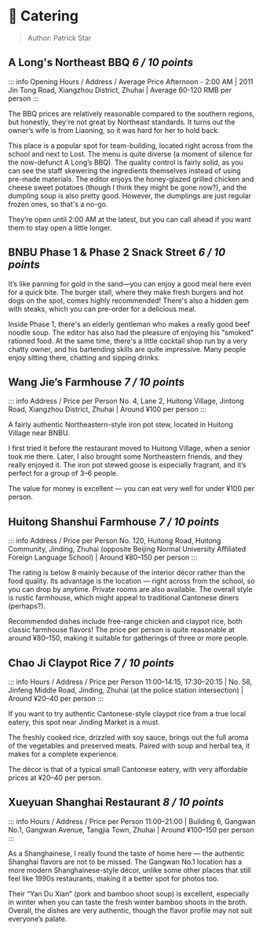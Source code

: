 # 🥢 Catering

> Author: Patrick Star

## A Long's Northeast BBQ *6 / 10 points*

::: info Opening Hours / Address / Average Price
Afternoon - 2:00 AM | 2011 Jin Tong Road, Xiangzhou District, Zhuhai | Average 60-120 RMB per person
:::

The BBQ prices are relatively reasonable compared to the southern regions, but honestly, they're not great by Northeast standards. It turns out the owner’s wife is from Liaoning, so it was hard for her to hold back.

This place is a popular spot for team-building, located right across from the school and next to Lost. The menu is quite diverse (a moment of silence for the now-defunct A Long’s BBQ). The quality control is fairly solid, as you can see the staff skewering the ingredients themselves instead of using pre-made materials. The editor enjoys the honey-glazed grilled chicken and cheese sweet potatoes (though I think they might be gone now?), and the dumpling soup is also pretty good. However, the dumplings are just regular frozen ones, so that's a no-go.

They’re open until 2:00 AM at the latest, but you can call ahead if you want them to stay open a little longer.

## BNBU Phase 1 & Phase 2 Snack Street *6 / 10 points*

It’s like panning for gold in the sand—you can enjoy a good meal here even for a quick bite. The burger stall, where they make fresh burgers and hot dogs on the spot, comes highly recommended! There's also a hidden gem with steaks, which you can pre-order for a delicious meal.

Inside Phase 1, there's an elderly gentleman who makes a really good beef noodle soup. The editor has also had the pleasure of enjoying his "smoked" rationed food. At the same time, there's a little cocktail shop run by a very chatty owner, and his bartending skills are quite impressive. Many people enjoy sitting there, chatting and sipping drinks.

## Wang Jie’s Farmhouse *7 / 10 points*

::: info Address / Price per Person
No. 4, Lane 2, Huitong Village, Jintong Road, Xiangzhou District, Zhuhai | Around ¥100 per person
:::

A fairly authentic Northeastern-style iron pot stew, located in Huitong Village near BNBU.

I first tried it before the restaurant moved to Huitong Village, when a senior took me there. Later, I also brought some Northeastern friends, and they really enjoyed it. The iron pot stewed goose is especially fragrant, and it’s perfect for a group of 3–6 people.

The value for money is excellent — you can eat very well for under ¥100 per person.

## Huitong Shanshui Farmhouse *7 / 10 points*

::: info Address / Price per Person
No. 120, Huitong Road, Huitong Community, Jinding, Zhuhai (opposite Beijing Normal University Affiliated Foreign Language School) | Around ¥80–150 per person
:::

The rating is below 8 mainly because of the interior décor rather than the food quality. Its advantage is the location — right across from the school, so you can drop by anytime. Private rooms are also available. The overall style is rustic farmhouse, which might appeal to traditional Cantonese diners (perhaps?).

Recommended dishes include free-range chicken and claypot rice, both classic farmhouse flavors! The price per person is quite reasonable at around ¥80–150, making it suitable for gatherings of three or more people.

## Chao Ji Claypot Rice *7 / 10 points*

::: info Hours / Address / Price per Person
11:00–14:15, 17:30–20:15 | No. 58, Jinfeng Middle Road, Jinding, Zhuhai (at the police station intersection) | Around ¥20–40 per person
:::

If you want to try authentic Cantonese-style claypot rice from a true local eatery, this spot near Jinding Market is a must.

The freshly cooked rice, drizzled with soy sauce, brings out the full aroma of the vegetables and preserved meats. Paired with soup and herbal tea, it makes for a complete experience.

The décor is that of a typical small Cantonese eatery, with very affordable prices at ¥20–40 per person.

## Xueyuan Shanghai Restaurant *8 / 10 points*

::: info Hours / Address / Price per Person
11:00–21:00 | Building 6, Gangwan No.1, Gangwan Avenue, Tangjia Town, Zhuhai | Around ¥100–150 per person
:::

As a Shanghainese, I really found the taste of home here — the authentic Shanghai flavors are not to be missed. The Gangwan No.1 location has a more modern Shanghainese-style décor, unlike some other places that still feel like 1990s restaurants, making it a better spot for photos too.

Their “Yan Du Xian” (pork and bamboo shoot soup) is excellent, especially in winter when you can taste the fresh winter bamboo shoots in the broth. Overall, the dishes are very authentic, though the flavor profile may not suit everyone’s palate.
